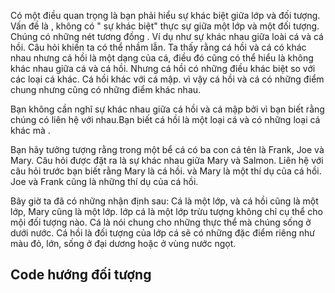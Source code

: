 Có một điều quan trọng là bạn phải hiểu sự khác biệt giữa lớp và đối tượng. Vấn đề là , không có " sự khác biệt" thực sự giữa một lớp và một đối tượng. Chúng có những nét tương đồng . Ví dụ như sự khác nhau giữa loài cá và cá hồi. Câu hỏi khiến ta có thể nhầm lẫn. Ta thấy rằng cá hồi và cá có khác nhau nhưng cá hồi là một dạng của cá, điều đó cũng có thể hiểu là không khác nhau giữa cá và cá hồi. Nhưng cá hồi có những điều khác biệt so với các loại cá khác. Cá hồi khác với cá mập. vì vậy cá hồi và cá có những điểm chung nhưng cũng có những điểm khác nhau.
 
 Bạn không cần nghĩ sự khác nhau giữa cá hồi và cá mập bởi vì bạn biết rằng chúng có liên hệ với nhau.Bạn biết cá hồi là một loại cá và có những loại cá khác mà .
 
 Bạn  hãy tưởng tượng rằng trong một bể cá có ba con cá tên là Frank, Joe và Mary. Câu hỏi được đặt ra là sự khác nhau giữa Mary và Salmon. Liên hệ với câu hỏi trước bạn biết rằng Mary là cá hồi. và Mary là một thí dụ của cá
 hồi. Joe và Frank cũng là những thí dụ của cá hồi. 

Bây giờ ta đã có những nhận định sau: Cá là một lớp, và cá hồi cũng là một lớp, Mary cũng là một lớp. lớp cá
là một lớp trừu tượng không chỉ cụ thể cho mội đối tượng nào. Cá là nói chung cho những thực thể mà chúng sống
ở dưới nước. Cá hồi là đối tượng của lớp cá sẽ có những đặc điểm riêng như màu đỏ, lớn, sống ở đại dương 
hoặc ở vùng nước ngọt.

## Code hướng đối tượng

